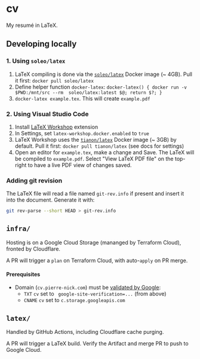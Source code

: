 # cv

My resumé in LaTeX.

## Developing locally

### 1. Using `soleo/latex`

1. LaTeX compiling is done via the [`soleo/latex`](https://github.com/soleo/docker-latex) Docker image (~ 4GB). Pull it first: `docker pull soleo/latex`
2. Define helper function `docker-latex`: `docker-latex() { docker run -v $PWD:/mnt/src --rm  soleo/latex:latest $@; return $?; }`
3. `docker-latex example.tex`. This will create `example.pdf`

### 2. Using Visual Studio Code

1. Install [LaTeX Workshop](https://marketplace.visualstudio.com/items?itemName=James-Yu.latex-workshop) extension
2. In Settings, set `latex-workshop.docker.enabled` to `true`
3. LaTeX Workshop uses the [`tianon/latex`](https://github.com/tianon/dockerfiles/blob/master/latex/Dockerfile) Docker image (~ 3GB) by default. Pull it first: `docker pull tianon/latex` (see docs for settings)
4. Open an editor for `example.tex`, make a change and Save. The LaTeX will be compiled to `example.pdf`. Select "View LaTeX PDF file" on the top-right to have a live PDF view of changes saved.

### Adding git revision

The LaTeX file will read a file named `git-rev.info` if present and insert it into the document. Generate it with:

```bash
git rev-parse --short HEAD > git-rev.info
```



## `infra/`

Hosting is on a Google Cloud Storage (mananged by Terraform Cloud), fronted by Cloudflare.

A PR will trigger a `plan` on Terraform Cloud, with auto-`apply` on PR merge.

#### Prerequisites

* Domain (`cv.pierre-nick.com`) must be [validated by Google](https://search.google.com/search-console):
  * `TXT` `cv` set to ` google-site-verification=...` (from above)
  * `CNAME` `cv` set to `c.storage.googleapis.com`

## `latex/`

Handled by GitHub Actions, including Cloudflare cache purging.

A PR will trigger a LaTeX build.  Verify the Artifact and merge PR to push to Google Cloud.